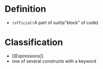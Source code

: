 # Definition
-  `(official)`A part of suit(a"block" of code)
# Classification
- [[Expressions]]
- one of several constructs with a keyword